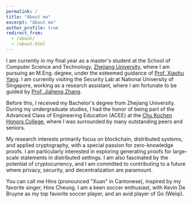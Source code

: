 ```yaml
---
permalink: /
title: "About me"
excerpt: "About me"
author_profile: true
redirect_from: 
  - /about/
  - /about.html
---
```


I am currently in my final year as a master's student at the School of Computer Science and Technology, [Zhejiang University](https://www.zju.edu.cn), where I am pursuing an M.Eng. degree, under the esteemed guidance of [Prof. Xiaohu Yang](https://person.zju.edu.cn/xiaohu). I am currently visiting the Security Lab at National University of Singapore, working as a research assistant, where I am fortunate to be guided by [Prof. Jiaheng Zhang](https://zjhzjh123.github.io/).

Before this, I received my Bachelor's degree from Zhejiang University. During my undergraduate studies, I had the honor of being part of the Advanced Class of Engineering Education (ACEE) at the [Chu Kochen Honors College](http://ckc.zju.edu.cn/), where I was surrounded by many outstanding peers and seniors.

My research interests primarily focus on blockchain, distributed systems, and applied cryptography, with a special passion for zero-knowledge proofs. I am particularly interested in exploring generating proofs for large-scale statements in distributed settings. I am also fascinated by the potential of cryptocurrency, and I am committed to contributing to a future where privacy, security, and decentralization are paramount. 
<!-- See detailed [research statement](/files/statement.pdf). -->

You can call me Hins (pronounced "Xuan" in Cantonese), inspired by my favorite singer, Hins Cheung. I am a keen soccer enthusiast, with Kevin De Bruyne as my top favorite soccer player, and an avid player of Go (Weiqi).

